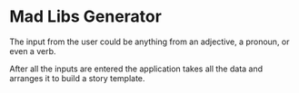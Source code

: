 # Mad Libs Generator

 The input from the user could be anything from an adjective, a pronoun, or even a verb. 
 
 After all the inputs are entered the application takes all the data and arranges it to build a story template. 
